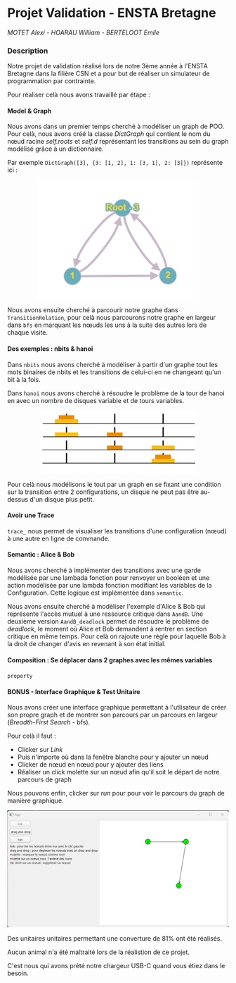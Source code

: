 # Projet Validation - ENSTA Bretagne
*MOTET Alexi - HOARAU William - BERTELOOT Emile*

### Description
Notre projet de validation réalisé lors de notre 3ème année à l'ENSTA Bretagne 
dans la filière CSN et a pour but de réaliser un simulateur de programmation par contrainte.

Pour réaliser celà nous avons travaillé par étape :

#### Model & Graph
Nous avons dans un premier temps cherché à modéliser un graph de POO. Pour celà, nous avons créé la classe *DictGraph* qui contient le nom du nœud racine *self.roots* et *self.d* représentant les transitions au sein du graph modélisé grâce à un dictionnaire.

Par exemple ``DictGraph([3], {3: [1, 2], 1: [3, 1], 2: [3]})`` représente ici :

<p align="center"> <img src="img_1.png">

Nous avons ensuite cherché à parcourir notre graphe dans ``TransitionRelation``, pour celà nous parcourons notre graphe en largeur dans ``bfs`` en marquant les nœuds les uns à la suite des autres lors de chaque visite.

#### Des exemples : nbits & hanoi

Dans ``nbits`` nous avons cherché à modéliser à partir d'un graphe tout les mots binaires de nbits et les transitions de celui-ci en ne changeant qu'un bit à la fois.

Dans ``hanoi`` nous avons cherché à résoudre le problème de la tour de hanoi en avec un nombre de disques variable et de tours variables.
<p align="center"> <img src="img_2.png">

Pour celà nous modélisons le tout par un graph en se fixant une condition sur la transition entre 2 configurations, un disque ne peut pas être au-dessus d'un disque plus petit.

#### Avoir une Trace

``trace_`` nous permet de visualiser les transitions d'une configuration (nœud) à une autre en ligne de commande.

#### Semantic  : Alice & Bob

Nous avons cherché à implémenter des transitions avec une garde modélisée par une lambada fonction pour renvoyer un booléen et une action modélisée par une lambda fonction modifiant les variables de la Configuration. Cette logique est implémentée dans ``semantic``.

Nous avons ensuite cherché à modéliser l'exemple d'Alice & Bob qui représente l'accès mutuel à une ressource critique dans ``AandB``.
Une deuxième version ``AandB_deadlock`` permet de résoudre le problème de *deadlock*, le moment où Alice et Bob demandent à rentrer en section critique en même temps. Pour celà on rajoute une règle pour laquelle Bob à la droit de changer d'avis en revenant à son état initial.

#### Composition : Se déplacer dans 2 graphes avec les mêmes variables

``property``

#### BONUS - Interface Graphique & Test Unitaire

Nous avons créer une interface graphique permettant à l'utlisateur de créer son propre graph et de montrer son parcours par un parcours en largeur (*Breadth-First Search* - bfs).

Pour celà il faut :

* Clicker sur *Link*
* Puis n'importe où dans la fenêtre blanche pour y ajouter un nœud
* Clicker de nœud en nœud pour y ajouter des liens
* Réaliser un click molette sur un nœud afin qu'il soit le départ de notre parcours de graph

Nous pouvons enfin, clicker sur *run* pour pour voir le parcours du graph de manière graphique.
<p align="center"> <img src="img.png">

Des unitaires unitaires permettant une converture de 81% ont été réalisés.

Aucun animal n'a été maltraité lors de la réalistion de ce projet.

C'est nous qui avons prété notre chargeur USB-C quand vous étiez dans le besoin.
